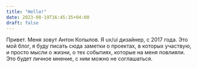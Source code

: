 ```yaml
---
title: "Hello!"
date: 2023-08-19T16:45:35+04:00
draft: false
---
```


Привет. Меня зовут Антон Копылов. Я ux/ui дизайнер, с 2017 года.
Это мой блог, я буду писать сюда заметки о проектах, в которых участвую, и просто мысли о жизни, о тех событиях, которые на меня повлияли. Это будет личное мнение, с ним можно не соглашаться.